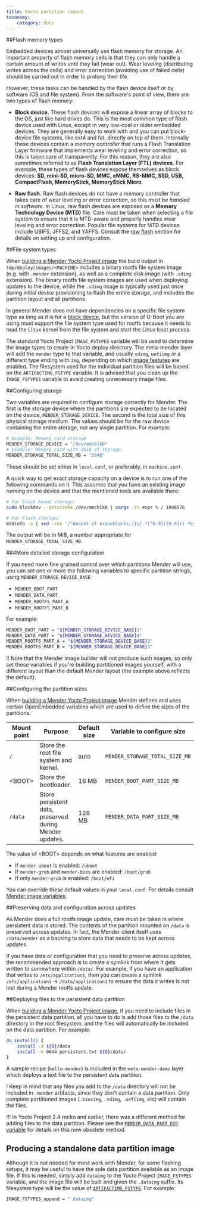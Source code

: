 ```yaml
---
title: Yocto partition layout
taxonomy:
    category: docs
---
```


##Flash memory types

Embedded devices almost universally use flash memory for storage.
An important property of flash memory cells is that they can only
handle a certain amount of writes until they fail (wear out).
Wear leveling (distributing writes across the cells)
and error correction (avoiding use of failed cells) should be carried out
in order to prolong their life.

However, these tasks can be handled by the flash device itself
or by software (OS and file system). From the software's point of view,
there are two types of flash memory:

* **Block device.** These flash devices will expose a linear array of
blocks to the OS, just like hard drives do. This is the most common
type of flash device used with Linux, except in very low-cost or older embedded devices.
They are generally easy to work with and you can put block-device file systems,
like ext4 and fat, directly on top of them. Internally these devices contain
a *memory controller* that runs a Flash Translation Layer firmware that implements
wear leveling and error correction, so this is taken care of transparently. For this
reason, they are also sometimes referred to as **Flash Translation Layer (FTL) devices**.
For example, these types of flash devices expose themselves as block devices: **SD, mini-SD, micro-SD,
MMC, eMMC, RS-MMC, SSD, USB, CompactFlash, MemoryStick, MemoryStick Micro**.

* **Raw flash.** Raw flash devices do not have a memory controller that takes
care of wear leveling or error correction, so this *must be handled in
software*. In Linux, raw flash devices are exposed as a **Memory Technology
Device (MTD)** file. Care must be taken when selecting a file system to ensure
that it is MTD-aware and properly handles wear leveling and error correction.
Popular file systems for MTD devices include UBIFS, JFFS2, and YAFFS.
Consult the [raw flash](../../raw-flash) section for details on setting up and
configuration.


##File system types

When [building a Mender Yocto Project image](../../../artifacts/building-mender-image/building-yocto-image) the build output in `tmp/deploy/images/<MACHINE>` includes a binary rootfs file system image (e.g. with `.mender` extension), as well as a complete disk image (with `.sdimg` extension). The binary rootfs file system images are used when deploying updates to the device, while the `.sdimg` image is typically used just once during initial device provisioning to flash the entire storage, and includes the partition layout and all partitions.

In general Mender does not have dependencies on a specific file system type as long as it is for a [block device](#flash-memory-types), but the version of U-Boot you are using must support the file system type used for rootfs because it needs to read the Linux kernel from the file system and start the Linux boot process.

The standard Yocto Project `IMAGE_FSTYPES` variable will be used to determine the image types to create in Yocto deploy directory. The meta-mender layer will add the `mender` type to that variable, and usually `sdimg`, `uefiimg` or a different type ending with `img`, depending on which [image features](../../artifacts/image-configuration/yocto-image-configuration/features#list-of-features) are enabled. The filesystem used for the individual partition files will be based on the `ARTIFACTIMG_FSTYPE` variable.  It is advised that you clean up the `IMAGE_FSTYPES` variable to avoid creating unnecessary image files.


##Configuring storage

Two variables are required to configure storage correctly for Mender. The first is the storage device where the partitions are expected to be located on the device, `MENDER_STORAGE_DEVICE`. The second is the total size of this physical storage medium. The values should be for the raw device containing the entire storage, not any single partition. For example:

```bash
# Example: Memory card storage
MENDER_STORAGE_DEVICE = "/dev/mmcblk0"
# Example: Memory card with 2GiB of storage.
MENDER_STORAGE_TOTAL_SIZE_MB = "2048"
```

These should be set either in `local.conf`, or preferably, in `machine.conf`.

A quick way to get exact storage capacity on a device is to run one of the following commands on it. This assumes that you have an existing image running on the device and that the mentioned tools are available there:

```bash
# For block based storage:
sudo blockdev --getsize64 /dev/mmcblk0 | xargs -i% expr % / 1048576

# For Flash storage:
mtdinfo -a | sed -rne '/^Amount of eraseblocks:/{s/.*[^0-9]([0-9]+) *bytes.*/\1/; p}' | awk '{s+=$0} END {print s}' | xargs -i% expr % / 1048576
```

The output will be in MiB, a number appropriate for `MENDER_STORAGE_TOTAL_SIZE_MB`.

###More detailed storage configuration

If you need more fine grained control over which partitions Mender will use, you can set one or more the following variables to specific partition strings, using `MENDER_STORAGE_DEVICE_BASE`:

* `MENDER_BOOT_PART`
* `MENDER_DATA_PART`
* `MENDER_ROOTFS_PART_A`
* `MENDER_ROOTFS_PART_B`

For example:

```bash
MENDER_BOOT_PART = "${MENDER_STORAGE_DEVICE_BASE}1"
MENDER_DATA_PART = "${MENDER_STORAGE_DEVICE_BASE}4"
MENDER_ROOTFS_PART_A = "${MENDER_STORAGE_DEVICE_BASE}2"
MENDER_ROOTFS_PART_B = "${MENDER_STORAGE_DEVICE_BASE}3"
```

!! Note that the Mender image builder will not produce such images, so only set these variables if you're building partitioned images yourself, with a different layout than the default Mender layout (the example above reflects the default).


##Configuring the partition sizes

When [building a Mender Yocto Project image](../../../artifacts/building-mender-image/building-yocto-image) Mender defines and uses certain OpenEmbedded variables which are used to define the sizes of the partitions.

| Mount point  | Purpose                                                 | Default size | Variable to configure size     |
|--------------|---------------------------------------------------------|--------------|--------------------------------|
| `/`          | Store the root file system and kernel.                  | auto         | `MENDER_STORAGE_TOTAL_SIZE_MB` |
| &lt;BOOT&gt; | Store the bootloader.                                   | 16 MB        | `MENDER_BOOT_PART_SIZE_MB`     |
| `/data`      | Store persistent data, preserved during Mender updates. | 128 MB       | `MENDER_DATA_PART_SIZE_MB`     |

The value of &lt;BOOT&gt; depends on what features are enabled:
* If `mender-uboot` is enabled: `/uboot`
* If `mender-grub` and `mender-bios` are enabled: `/boot/grub`
* If only `mender-grub` is enabled: `/boot/efi`

You can override these default values in your `local.conf`. For details consult [Mender image variables](../../../artifacts/variables).


##Preserving data and configuration across updates

As Mender does a full rootfs image update, care must be taken in where persistent data is stored. The contents of the partition mounted on `/data` is preserved across updates. In fact, the Mender client itself uses `/data/mender` as a backing to store data that needs to be kept across updates.

If you have data or configuration that you need to preserve across updates, the recommended approach is to create a symlink from where it gets written to somewhere within `/data/`. For example, if you have an application that writes to `/etc/application1`, then you can create a symlink `/etc/application1` -> `/data/application1` to ensure the data it writes is not lost during a Mender rootfs update.

##Deploying files to the persistent data partition

When [building a Mender Yocto Project image](../../../artifacts/building-mender-image/building-yocto-image), if you need to include files in the persistent data partition, all you have to do is add those files to the `/data` directory in the root filesystem, and the files will automatically be included on the data partition. For example:

```bash
do_install() {
    install -d ${D}/data
    install -m 0644 persistent.txt ${D}/data/
}
```

A sample recipe (`hello-mender`) is included in the `meta-mender-demo` layer which deploys a text file to the persistent data partition.

! Keep in mind that any files you add to the `/data` directory will not be included in `.mender` artifacts, since they don't contain a data partition. Only complete partitioned images (`.biosimg`, `.sdimg`, `.uefiimg`, etc) will contain the files.

!!! In Yocto Project 2.4 rocko and earlier, there was a different method for adding files to the data partition. Please see the [`MENDER_DATA_PART_DIR` variable](../../../artifacts/variables#mender_data_part_dir) for details on this now obsolete method.


## Producing a standalone data partition image

Although it is not needed for most work with Mender, for some flashing setups, it may be useful to have the sole data partition available as an image file. If this is needed, simply add `dataimg` to the Yocto Project `IMAGE_FSTYPES` variable, and the image file will be built and given the `.dataimg` suffix. Its filesystem type will be the value of [`ARTIFACTIMG_FSTYPE`](../../../artifacts/variables#artifactimg_fstype). For example:

```bash
IMAGE_FSTYPES_append = " dataimg"
```
